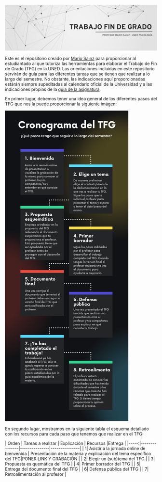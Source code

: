 
![](https://github.com/mariosainzmartinez/TFG/blob/7f5a1f9b1a9009502bd658c64a19a3cfe2b6e009/Banner%20tfg.png)


Este es el repositorio creado por [Mario Sainz](https://www.uned.es/universidad/docentes/psicologia/mario-sainz-martinez.html#introduccion) para proporcionar al estudiantado al que tutoriza las herramientas para elaborar el Trabajo de Fin de Grado (TFG) en la UNED. Las orientaciones incluidas en este repositorio servirán de guía para las diferentes tareas que se tienen que realizar a lo largo del semestre. No obstante, las indicaciones aquí proporcionadas estárán siempre supeditadas al calendario oficial de la Universidad y a las indicaciones propias de la [guía de la asignatura](http://portal.uned.es/portal/page?_pageid=93,71396222&_dad=portal&_schema=PORTAL&idContenido=20).

En primer lugar, debemos tener una idea general de los diferentes pasos del TFG que nos la puede proporcionar la siguiente imágen:

![](https://github.com/mariosainzmartinez/TFG/blob/main/Infografi%CC%81a%20pasos%20TFG.png)



En segundo lugar, mostramos en la siguiente tabla el esquema detallado con los recursos para cada paso que tenemos que realizar en el TFG:

| Orden | Tareas a realizar | Explicación | Recursos |Entrega |
|-----:|---------------|---------------|---------------|
|     1| Asistir a la jornada online de bienvenida | Presentación de la materia y explicación del tema específico del TFG|PONER LINK Y GRABACIÓN | 
|     2| Elegir un (sub)tema del TFG |
|     3| Propuesta es quemática del TFG  |
|     4| Primer borrador del TFG  |
|     5| Entrega del documento final del TFG  |
|     6| Defensa pública del TFG  |
|     7| Retroalimentación al profesor  |
